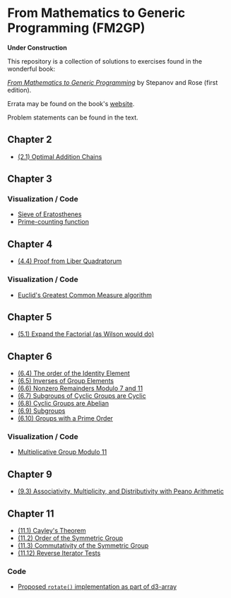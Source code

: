 From Mathematics to Generic Programming (FM2GP)
==========

**Under Construction**

This repository is a collection of solutions to exercises found in the wonderful book:

[_From Mathematics to Generic Programming_](https://www.amazon.com/Mathematics-Generic-Programming-Alexander-Stepanov/dp/0321942043) by Stepanov and Rose (first edition).

Errata may be found on the book's [website](http://www.fm2gp.com/).

Problem statements can be found in the text.

## Chapter 2

* [(2.1) Optimal Addition Chains](https://github.com/bmershon/fm2gp/blob/master/solutions/2_1.pdf)

## Chapter 3

### Visualization / Code

* [Sieve of Eratosthenes](https://bl.ocks.org/bmershon/8bed98a4633d86403e1ca56165cda6da)
* [Prime-counting function](https://bl.ocks.org/bmershon/e15a65d5599870a860de734f2ef09cde)

## Chapter 4

* [(4.4) Proof from Liber Quadratorum](https://github.com/bmershon/fm2gp/blob/master/solutions/4_4.pdf)

### Visualization / Code

* [Euclid's Greatest Common Measure algorithm](https://bl.ocks.org/bmershon/496aa57731fdc6b83b0d7ea8d75cda62)

## Chapter 5

* [(5.1) Expand the Factorial (as Wilson would do)](https://github.com/bmershon/fm2gp/blob/master/solutions/5_1.pdf)

## Chapter 6

* [(6.4) The order of the Identity Element](https://github.com/bmershon/fm2gp/blob/master/solutions/6_4.pdf)
* [(6.5) Inverses of Group Elements](https://github.com/bmershon/fm2gp/blob/master/solutions/6_5.pdf)
* [(6.6) Nonzero Remainders Modulo 7 and 11](https://github.com/bmershon/fm2gp/blob/master/solutions/6_6.pdf)
* [(6.7) Subgroups of Cyclic Groups are Cyclic](https://github.com/bmershon/fm2gp/blob/master/solutions/6_7.pdf)
* [(6.8) Cyclic Groups are Abelian](https://github.com/bmershon/fm2gp/blob/master/solutions/6_8.pdf)
* [(6.9) Subgroups](https://github.com/bmershon/fm2gp/blob/master/solutions/6_9.pdf)
* [(6.10) Groups with a Prime Order](https://github.com/bmershon/fm2gp/blob/master/solutions/6_10.pdf)

### Visualization / Code

* [Multiplicative Group Modulo 11](https://bl.ocks.org/bmershon/7938f064dc2202364cdd52acbd24805d)

## Chapter 9

* [(9.3) Associativity, Multiplicity, and Distributivity with Peano Arithmetic](https://github.com/bmershon/fm2gp/blob/master/solutions/9_3.pdf)

## Chapter 11

* [(11.1) Cayley's Theorem](https://github.com/bmershon/fm2gp/blob/master/solutions/11_1.pdf)
* [(11.2) Order of the Symmetric Group](https://github.com/bmershon/fm2gp/blob/master/solutions/11_2.pdf)
* [(11.3) Commutativity of the Symmetric Group](https://github.com/bmershon/fm2gp/blob/master/solutions/11_3.pdf)
* [(11.12) Reverse Iterator Tests](https://github.com/bmershon/fm2gp/blob/master/solutions/11_12.pdf)

### Code

* [Proposed `rotate()` implementation as part of d3-array](https://github.com/bmershon/d3-array/blob/master/src/rotate.js)
